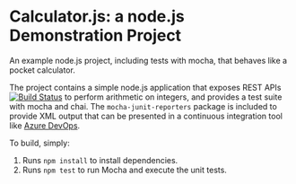 Calculator.js: a node.js Demonstration Project
==============================================
An example node.js project, including tests with mocha, that behaves like
a pocket calculator.

The project contains a simple node.js application that exposes REST APIs
[![Build Status](https://dev.azure.com/DVP1/Integrating%20External%20Source%20Control%20with%20Azure%20Pipelines/_apis/build/status/BladeJD.calculator?branchName=refs%2Fpull%2F1%2Fmerge)](https://dev.azure.com/DVP1/Integrating%20External%20Source%20Control%20with%20Azure%20Pipelines/_build/latest?definitionId=4&branchName=refs%2Fpull%2F1%2Fmerge)
to perform arithmetic on integers, and provides a test suite with mocha
and chai.  The `mocha-junit-reporters` package is included to provide XML
output that can be presented in a continuous integration tool like
[Azure DevOps](https://azure.com/devops).

To build, simply:

1. Runs `npm install` to install dependencies.
2. Runs `npm test` to run Mocha and execute the unit tests.

